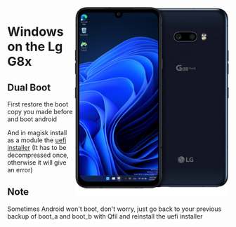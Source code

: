 <img align="right" src="https://github.com/Icesito68/Port-Windows-11-Lg-G8x/blob/main/mh2lm.png" width="350" alt="Windows 11 Running On To LG G8x">


# Windows on the Lg G8x

## Dual Boot

  First restore the boot copy you made before and boot android

  And in magisk install as a module the [uefi installer](https://github.com/edk2-porting/edk2-msm/actions/runs/4165267962) (It has to be decompressed once, otherwise it will give an error)

## Note

  Sometimes Android won't boot, don't worry, just go back to your previous backup of boot_a and boot_b with Qfil and reinstall the uefi installer
